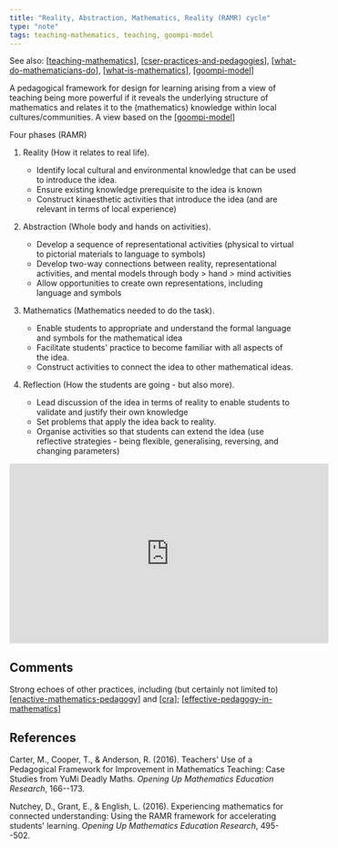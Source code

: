 ```yaml
--- 
title: "Reality, Abstraction, Mathematics, Reality (RAMR) cycle"
type: "note"
tags: teaching-mathematics, teaching, goompi-model
---
```


See also: [[teaching-mathematics]], [[cser-practices-and-pedagogies]], [[what-do-mathematicians-do]], [[what-is-mathematics]], [[goompi-model]]

A pedagogical framework for design for learning arising from a view of teaching being more powerful if it reveals the underlying structure of mathematics and relates it to the (mathematics) knowledge within local cultures/communities. A view based on the [[goompi-model]]

Four phases (RAMR)

1. Reality (How it relates to real life).

    - Identify local cultural and environmental knowledge that can be used to introduce the idea. 
    - Ensure existing knowledge prerequisite to the idea is known
    - Construct kinaesthetic activities that introduce the idea (and are relevant in terms of local experience)

2. Abstraction (Whole body and hands on activities).

    - Develop a sequence of representational activities (physical to virtual to pictorial materials to language to symbols)
    - Develop two-way connections between reality, representational activities, and mental models through body > hand > mind activities
    - Allow opportunities to create own representations, including language and symbols

3. Mathematics (Mathematics needed to do the task).

    - Enable students to appropriate and understand the formal language and symbols for the mathematical idea 
    - Facilitate students' practice to become familiar with all aspects of the idea. 
    - Construct activities to connect the idea to other mathematical ideas.

4. Reflection (How the students are going - but also more).

    - Lead discussion of the idea in terms of reality to enable students to validate and justify their own knowledge 
    - Set problems that apply the idea back to reality. 
    - Organise activities so that students can extend the idea (use reflective strategies - being flexible, generalising, reversing, and changing parameters)

<iframe width="560" height="315" src="https://www.youtube.com/embed/9FAntCEMyjQ?si=MFs7djU1Lp2K_J9c" title="YouTube video player" frameborder="0" allow="accelerometer; autoplay; clipboard-write; encrypted-media; gyroscope; picture-in-picture; web-share" allowfullscreen></iframe>

## Comments

Strong echoes of other practices, including (but certainly not limited to) [[enactive-mathematics-pedagogy]] and [[cra]]; [[effective-pedagogy-in-mathematics]] 

## References

Carter, M., Cooper, T., & Anderson, R. (2016). Teachers' Use of a Pedagogical Framework for Improvement in Mathematics Teaching: Case Studies from YuMi Deadly Maths. *Opening Up Mathematics Education Research*, 166--173.

Nutchey, D., Grant, E., & English, L. (2016). Experiencing mathematics for connected understanding: Using the RAMR framework for accelerating students' learning. *Opening Up Mathematics Education Research*, 495--502.

[//begin]: # "Autogenerated link references for markdown compatibility"
[teaching-mathematics]: ../teaching-mathematics "Teaching Mathematics"
[cser-practices-and-pedagogies]: cser-practices-and-pedagogies "CSER Maths in Schools - Practices and pedagogies"
[what-do-mathematicians-do]: ../what-do-mathematicians-do "What do mathematicians do?"
[what-is-mathematics]: ../what-is-mathematics "What is mathematics"
[goompi-model]: goompi-model "Goompi model"
[enactive-mathematics-pedagogy]: ../enactive-mathematics-pedagogy "Enactive mathematics pedagogy"
[cra]: cra "Concrete, Representation (Pictorial), Abstract (CRA)"
[effective-pedagogy-in-mathematics]: ../effective-pedagogy-in-mathematics "Effective pedagogy in mathematics"
[//end]: # "Autogenerated link references"